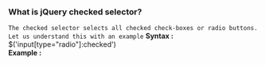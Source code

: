 ### What is jQuery checked selector?
`The checked selector selects all checked check-boxes or radio buttons. Let us understand this with an example`
**Syntax :**
$('input[type="radio"]:checked')</br>
**Example :**
   <script type="text/javascript"></br>
        $(document).ready(function () {</br>
            $('#btnSubmit').click(function () {</br>
                var result = $('input[type="radio"]:checked');</br>
                if (result.length > 0) {</br>
                    $('#divResult').html(result.val() + " is checked");</br>
                }</br>
                else {</br>
                    $('#divResult').html("No radio button checked");</br>
                }</br>
            });</br>
        });</br>
    </script></br>
